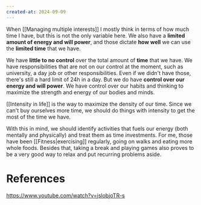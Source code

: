 ```yaml
---
created-at: 2024-09-09
---
```


When [[Managing multiple interests]] I mostly think in terms of how much time I have, but this is not the only variable here. We also have a **limited amount of energy and will power**, and those dictate **how well** we can use the **limited time** that we have.

We have **little to no control** over the total amount of **time** that we have. We have responsibilities that are not on our control at the moment, such as university, a day job or other responsibilities. Even if we didn't have those, there's still a hard limit of 24h in a day. But we do have **control over our energy and will power**. We have control over our habits and thinking to maximize the strength and energy of our bodies and minds.

[[Intensity in life]] is the way to maximize the density of our time. Since we can't buy ourselves more time, we should do things with intensity to get the most of the time we have.

With this in mind, we should identify activities that fuels our energy (both mentally and physically) and treat them as time investments. For me, those have been [[Fitness|exercising]] regularly, going on walks and eating more whole foods. Besides that, taking a break and playing games also proves to be a very good way to relax and put recurring problems aside.

# References

https://www.youtube.com/watch?v=jslobjoTR-s
